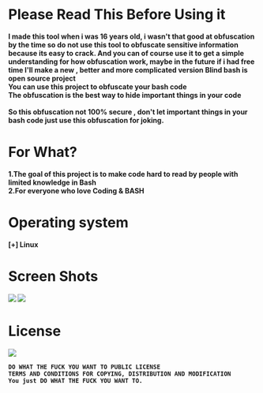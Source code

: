 # Please Read This Before Using it
<b>I made this tool when i was 16 years old, i wasn't that good at obfuscation by the time
<b>so do not use this tool to obfuscate sensitive information because its easy to crack.
<b>And you can of course use it to get a simple understanding for how obfuscation work, maybe in the future if i had free time I'll make a new , better and more complicated version
<b>Blind bash is open source project<br>
You can use this project to obfuscate your bash code<br>
The obfuscation is the best way to hide important things in your code<br>
<br>So this obfuscation not 100% secure , don't let important things in your bash code just use this obfuscation for joking.</b>
# For What?
<b>1.The goal of this project is to make code hard to read by people with limited knowledge in Bash
<br>2.For everyone who love Coding & BASH
# Operating system
<b> [+] Linux
# Screen Shots
<img src="bin/img/script.png">
<img src="bin/img/code.png">
<h1> License </h1>
<img src="bin/img/wtfpl.png">

    DO WHAT THE FUCK YOU WANT TO PUBLIC LICENSE
    TERMS AND CONDITIONS FOR COPYING, DISTRIBUTION AND MODIFICATION
    You just DO WHAT THE FUCK YOU WANT TO.
